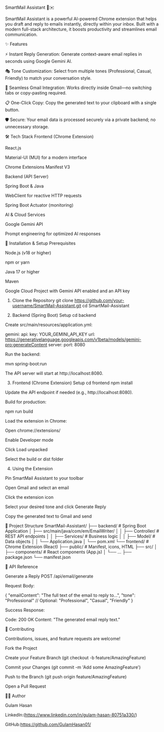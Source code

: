 SmartMail Assistant 🤖✉️

SmartMail Assistant is a powerful AI-powered Chrome extension that helps you draft and reply to emails instantly, directly within your inbox. Built with a modern full-stack architecture, it boosts productivity and streamlines email communication.

<!-- Add a screenshot or GIF later -->

✨ Features

⚡ Instant Reply Generation: Generate context-aware email replies in seconds using Google Gemini AI.

🎭 Tone Customization: Select from multiple tones (Professional, Casual, Friendly) to match your conversation style.

🔌 Seamless Gmail Integration: Works directly inside Gmail—no switching tabs or copy-pasting required.

📋 One-Click Copy: Copy the generated text to your clipboard with a single button.

🛡️ Secure: Your email data is processed securely via a private backend; no unnecessary storage.

🛠️ Tech Stack
Frontend (Chrome Extension)

React.js

Material-UI (MUI) for a modern interface

Chrome Extensions Manifest V3

Backend (API Server)

Spring Boot & Java

WebClient for reactive HTTP requests

Spring Boot Actuator (monitoring)

AI & Cloud Services

Google Gemini API

Prompt engineering for optimized AI responses

🚀 Installation & Setup
Prerequisites

Node.js (v18 or higher)

npm or yarn

Java 17 or higher

Maven

Google Cloud Project with Gemini API enabled and an API key

1. Clone the Repository
git clone https://github.com/your-username/SmartMail-Assistant.git
cd SmartMail-Assistant

2. Backend (Spring Boot) Setup
cd backend


Create src/main/resources/application.yml:

gemini:
  api:
    key: YOUR_GEMINI_API_KEY
    url: https://generativelanguage.googleapis.com/v1beta/models/gemini-pro:generateContent
server:
  port: 8080


Run the backend:

mvn spring-boot:run


The API server will start at http://localhost:8080.

3. Frontend (Chrome Extension) Setup
cd frontend
npm install


Update the API endpoint if needed (e.g., http://localhost:8080).

Build for production:

npm run build


Load the extension in Chrome:

Open chrome://extensions/

Enable Developer mode

Click Load unpacked

Select the build or dist folder

4. Using the Extension

Pin SmartMail Assistant to your toolbar

Open Gmail and select an email

Click the extension icon

Select your desired tone and click Generate Reply

Copy the generated text to Gmail and send

📁 Project Structure
SmartMail-Assistant/
├── backend/                  # Spring Boot Application
│   ├── src/main/java/com/em/EmailWriter/
│   │   ├── Controller/       # REST API endpoints
│   │   ├── Services/         # Business logic
│   │   ├── Model/            # Data objects
│   │   └── Application.java
│   └── pom.xml
└── frontend/                 # Chrome Extension (React)
    ├── public/               # Manifest, icons, HTML
    ├── src/
    │   ├── components/       # React components (App.js)
    │   └── ...
    ├── package.json
    └── manifest.json

🔌 API Reference

Generate a Reply
POST /api/email/generate

Request Body:

{
  "emailContent": "The full text of the email to reply to...",
  "tone": "Professional" // Optional: "Professional", "Casual", "Friendly"
}


Success Response:

Code: 200 OK
Content: "The generated email reply text."

🤝 Contributing

Contributions, issues, and feature requests are welcome!

Fork the Project

Create your Feature Branch (git checkout -b feature/AmazingFeature)

Commit your Changes (git commit -m 'Add some AmazingFeature')

Push to the Branch (git push origin feature/AmazingFeature)

Open a Pull Request


🙋‍♂️ Author

Gulam Hasan

LinkedIn:(https://www.linkedin.com/in/gulam-hasan-80751a330/)

GitHub:https://github.com/GulamHasan01/
